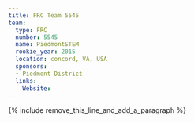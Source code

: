 ```yaml
---
title: FRC Team 5545
team:
  type: FRC
  number: 5545
  name: PiedmontSTEM
  rookie_year: 2015
  location: concord, VA, USA
  sponsors:
  - Piedmont District
  links:
    Website:
---
```


{% include remove_this_line_and_add_a_paragraph %}